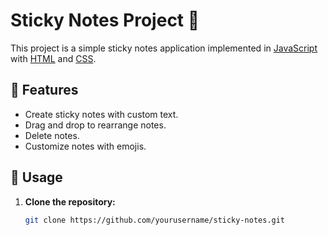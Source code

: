 # Sticky Notes Project 📝

This project is a simple sticky notes application implemented in [JavaScript](https://developer.mozilla.org/en-US/docs/Web/JavaScript) with [HTML](https://developer.mozilla.org/en-US/docs/Web/HTML) and [CSS](https://developer.mozilla.org/en-US/docs/Web/CSS).

## 🎨 Features

- Create sticky notes with custom text.
- Drag and drop to rearrange notes.
- Delete notes.
- Customize notes with emojis.

## 🚀 Usage

1. **Clone the repository:**

   ```bash
   git clone https://github.com/yourusername/sticky-notes.git
